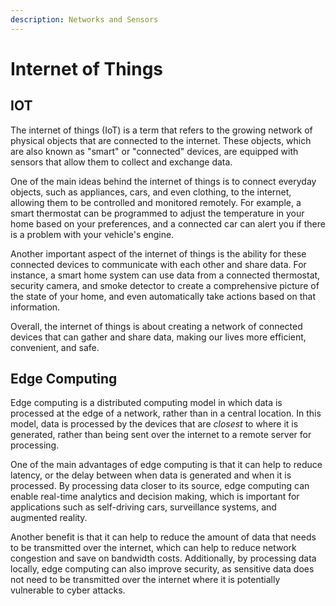 ```yaml
---
description: Networks and Sensors
---
```


# Internet of Things

## IOT

The internet of things (IoT) is a term that refers to the growing network of physical objects that are connected to the internet. These objects, which are also known as "smart" or "connected" devices, are equipped with sensors that allow them to collect and exchange data.

One of the main ideas behind the internet of things is to connect everyday objects, such as appliances, cars, and even clothing, to the internet, allowing them to be controlled and monitored remotely. For example, a smart thermostat can be programmed to adjust the temperature in your home based on your preferences, and a connected car can alert you if there is a problem with your vehicle's engine.

Another important aspect of the internet of things is the ability for these connected devices to communicate with each other and share data. For instance, a smart home system can use data from a connected thermostat, security camera, and smoke detector to create a comprehensive picture of the state of your home, and even automatically take actions based on that information.

Overall, the internet of things is about creating a network of connected devices that can gather and share data, making our lives more efficient, convenient, and safe.

## Edge Computing

Edge computing is a distributed computing model in which data is processed at the edge of a network, rather than in a central location. In this model, data is processed by the devices that are _closest_ to where it is generated, rather than being sent over the internet to a remote server for processing.

One of the main advantages of edge computing is that it can help to reduce latency, or the delay between when data is generated and when it is processed. By processing data closer to its source, edge computing can enable real-time analytics and decision making, which is important for applications such as self-driving cars, surveillance systems, and augmented reality.

Another benefit is that it can help to reduce the amount of data that needs to be transmitted over the internet, which can help to reduce network congestion and save on bandwidth costs. Additionally, by processing data locally, edge computing can also improve security, as sensitive data does not need to be transmitted over the internet where it is potentially vulnerable to cyber attacks.
